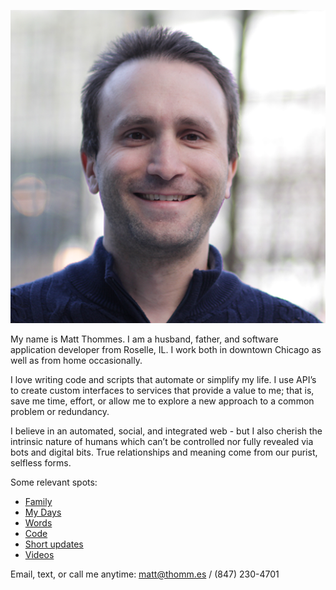 ![Matt Thommes](me.png)

My name is Matt Thommes. I am a husband, father, and software application developer from Roselle, IL. I work both in downtown Chicago as well as from home occasionally.

I love writing code and scripts that automate or simplify my life. I use API’s to create custom interfaces to services that provide a value to me; that is, save me time, effort, or allow me to explore a new approach to a common problem or redundancy.

I believe in an automated, social, and integrated web - but I also cherish the intrinsic nature of humans which can’t be controlled nor fully revealed via bots and digital bits. True relationships and meaning come from our purist, selfless forms.

Some relevant spots:

* [Family](http://thomm.es/)
* [My Days](http://www.activecampaign.com)
* [Words](http://blog.matt.thomm.es/)
* [Code](https://github.com/MattThommes)
* [Short updates](http://twitter.com/MattThommes)
* [Videos](https://www.youtube.com/channel/UCzY4wfNav4KJTwmY25ItkLA)

Email, text, or call me anytime: matt@thomm.es / (847) 230-4701
